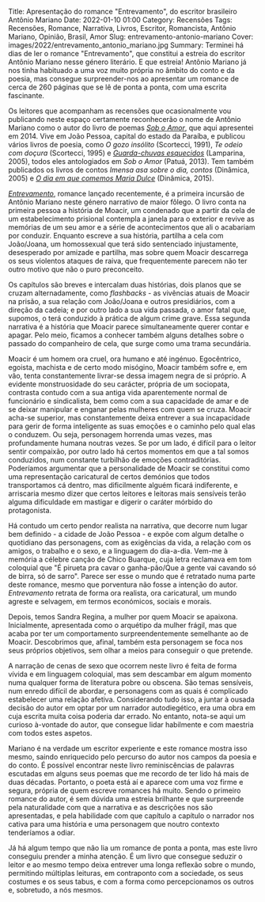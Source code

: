 Title: Apresentação do romance "Entrevamento", do escritor brasileiro Antônio Mariano
Date: 2022-01-10 01:00
Category: Recensões
Tags: Recensões, Romance, Narrativa, Livros, Escritor, Romancista, Antônio Mariano, Opinião, Brasil, Amor
Slug: entrevamento-antonio-mariano
Cover: images/2022/entrevamento_antonio_mariano.jpg
Summary: Terminei há dias de ler o romance "Entrevamento", que constitui a estreia do escritor Antônio Mariano  nesse género literário. E que estreia! Antônio Mariano já nos tinha habituado a uma voz muito própria no âmbito do conto e da poesia, mas consegue surpreender-nos ao apresentar um romance de cerca de 260 páginas que se lê de ponta a ponta, com uma escrita fascinante.

Os leitores que acompanham as recensões que ocasionalmente vou publicando neste espaço certamente reconhecerão o nome de Antônio Mariano como o autor do livro de poemas [*Sob o Amor*]({filename}/artigos/2014/2014-09-28_sob-o-amor-antonio-mariano.md), que aqui apresentei em 2014. Vive em João Pessoa, capital do estado da Paraíba, e publicou vários livros de poesia, como *O gozo insólito* (Scortecci, 1991), *Te odeio com doçura* (Scortecci, 1995) e <em><a rel=”nofollow” target="_blank" href="https://www.amazon.com/gp/product/B08WDYBWDT/ref=as_li_tl?ie=UTF8&camp=1789&creative=9325&creativeASIN=B08WDYBWDT&linkCode=as2&tag=npk01-20&linkId=099f1b783159a4417c963d24553d8da0">Guarda-chuvas esquecidos</a></em> (Lamparina, 2005), todos eles antologiados em *Sob o Amor* (Patuá, 2013). Tem também publicados os livros de contos *Imensa asa sobre o dia, contos* (Dinâmica, 2005) e  <em><a rel=”nofollow” target="_blank" href="https://www.amazon.com/gp/product/B00VTP7XZU/ref=as_li_tl?ie=UTF8&camp=1789&creative=9325&creativeASIN=B00VTP7XZU&linkCode=as2&tag=npk01-20&linkId=79844386e48f1f79743e2a67e6d6d7e3">O dia em que comemos Maria Dulce</a></em> (Dinâmica, 2015). 

<em><a rel=”nofollow” target="_blank" href="https://www.amazon.com/gp/product/B09C2GTDDP/ref=as_li_tl?ie=UTF8&camp=1789&creative=9325&creativeASIN=B09C2GTDDP&linkCode=as2&tag=npk01-20&linkId=5b555512a74c2776b504215f639ad81f">Entrevamento</a></em>, romance lançado recentemente, é a primeira incursão de Antônio Mariano neste género narrativo de maior fôlego. O livro conta na primeira pessoa a história de Moacir, um condenado que a partir da cela de um estabelecimento prisional contempla a janela para o exterior e revive as memórias de um seu amor e a série de acontecimentos que ali o acabariam por conduzir. Enquanto escreve a sua história, partilha a cela com João/Joana, um homossexual que terá sido sentenciado injustamente, desesperado por amizade e partilha, mas sobre quem Moacir descarrega os seus violentos ataques de raiva, que frequentemente parecem não ter outro motivo que não o puro preconceito. 

Os capítulos são breves e intercalam duas histórias, dois planos que se cruzam alternadamente, como *flashbacks* - as vivências atuais de Moacir na prisão, a sua relação com João/Joana e outros presidiários, com a direção da cadeia; e por outro lado a sua vida passada, o amor fatal que, supomos, o terá conduzido à prática de algum crime grave. Essa segunda narrativa é a história que Moacir parece simultaneamente querer contar e apagar. Pelo meio, ficamos a conhecer também alguns detalhes sobre o passado do companheiro de cela, que surge como uma trama secundária. 

Moacir é um homem ora cruel, ora humano e até ingénuo. Egocêntrico, egoista, machista e de certo modo misógino, Moacir também sofre e, em vão, tenta constantemente livrar-se dessa imagem negra de si próprio. A evidente monstruosidade do seu carácter, própria de um sociopata, contrasta contudo com a sua antiga vida aparentemente normal de funcionário e sindicalista, bem como com a sua capacidade de amar e de se deixar manipular e enganar pelas mulheres com quem se cruza. Moacir acha-se superior, mas constantemente deixa entrever a sua incapacidade para gerir de forma inteligente as suas emoções e o caminho pelo qual elas o conduzem. Ou seja, personagem horrenda umas vezes, mas profundamente humana noutras vezes. Se por um lado, é difícil para o leitor sentir compaixão, por outro lado há certos momentos em que a tal somos conduzidos, num constante turbilhão de emoções contraditórias. Poderíamos argumentar que a personalidade de Moacir se constitui como uma representação caricatural de certos demónios que todos transportamos cá dentro, mas dificilmente alguém ficará indiferente, e arriscaria mesmo dizer que certos leitores e leitoras mais sensíveis terão alguma dificuldade em mastigar e digerir o caráter mórbido do protagonista. 

Há contudo um certo pendor realista na narrativa, que decorre num lugar bem definido - a cidade de João Pessoa - e expõe com algum detalhe o quotidiano das personagens, com as exigências da vida, a relação com os amigos, o trabalho e o sexo, e a linguagem do dia-a-dia. Vem-me à memória a célebre canção de Chico Buarque, cuja letra reclamava em tom coloquial que "É pirueta pra cavar o ganha-pão/Que a gente vai cavando só de birra, só de sarro". Parece ser esse o mundo que é retratado numa parte deste romance, mesmo que porventura não fosse a intenção do autor. *Entrevamento* retrata de forma ora realista, ora caricatural, um mundo agreste e selvagem, em termos económicos, sociais e morais.

Depois, temos Sandra Regina, a mulher por quem Moacir se apaixona. Inicialmente, apresentada como o arquétipo da mulher frágil, mas que acaba por ter um comportamento surpreendentemente semelhante ao de Moacir. Descobrimos que, afinal, também esta personagem se foca nos seus próprios objetivos, sem olhar a meios para conseguir o que pretende.

A narração de cenas de sexo que ocorrem neste livro é feita de forma vívida e em linguagem	 coloquial, mas sem descambar em algum momento numa qualquer forma de literatura pobre ou obscena. São temas sensíveis, num enredo difícil de abordar, e personagens com as quais é complicado estabelecer uma relação afetiva. Considerando tudo isso, a juntar à ousada decisão do autor em optar por um narrador autodiegético, era uma obra em cuja escrita muita coisa poderia dar errado. No entanto, nota-se aqui um curioso à-vontade do autor, que consegue lidar habilmente e com maestria com todos estes aspetos.

Mariano é na verdade um escritor experiente e este romance mostra isso mesmo, saindo enriquecido pelo percurso do autor nos campos da poesia e do conto. É possível encontrar neste livro reminiscências de palavras escutadas em alguns seus poemas que me recordo de ter lido há mais de duas décadas. Portanto, o poeta está aí e aparece com uma voz firme e segura, própria de quem escreve romances há muito. Sendo o primeiro romance do autor, é sem dúvida uma estreia brilhante e que surpreende pela naturalidade com que a narrativa e as descrições nos são apresentadas, e pela habilidade com que capítulo a capítulo o narrador nos cativa para uma história e uma personagem que noutro contexto tenderíamos a odiar.

Já há algum tempo que não lia um romance de ponta a ponta, mas este livro conseguiu prender a minha atenção. É um livro que consegue seduzir o leitor e ao mesmo tempo deixa entrever uma longa reflexão sobre o mundo, permitindo múltiplas leituras, em contraponto com a sociedade, os seus costumes e os seus tabus, e com a forma como percepcionamos os outros e, sobretudo, a nós mesmos.

